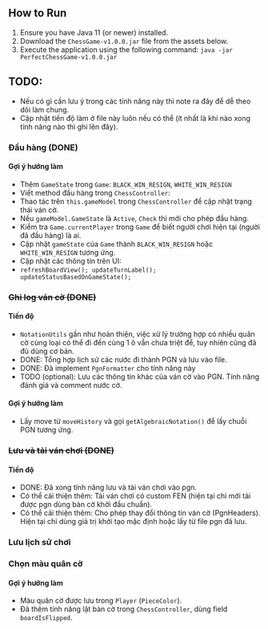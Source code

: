 ## How to Run
1. Ensure you have Java 11 (or newer) installed.
2. Download the `ChessGame-v1.0.0.jar` file from the assets below.
3. Execute the application using the following command: `java -jar PerfectChessGame-v1.0.0.jar`

## TODO:

- Nếu có gì cần lưu ý trong các tính năng này thì note ra đây để dễ theo dõi làm chung.
- Cập nhật tiến độ làm ở file này luôn nếu có thể (ít nhất là khi nào xong tính năng nào thì ghi lên đây).

### Đầu hàng (DONE)

#### Gợi ý hướng làm

- Thêm `GameState` trong `Game`: `BLACK_WIN_RESIGN`, `WHITE_WIN_RESIGN`
- Viết method đầu hàng trong `ChessController`:
- Thao tác trên `this.gameModel` trong `ChessController` để cập nhật trạng thái ván cờ.
- Nếu `gameModel.GameState` là `Active`, `Check` thì mới cho phép đầu hàng.
- Kiểm tra `Game.currentPlayer` trong `Game` để biết người chơi hiện tại (người đã đầu hàng) là ai.
- Cập nhật `gameState` của `Game` thành `BLACK_WIN_RESIGN` hoặc `WHITE_WIN_RESIGN` tương ứng.
- Cập nhật các thông tin trên UI:
- `refreshBoardView();
  updateTurnLabel();
  updateStatusBasedOnGameState();`

### ~~Ghi log ván cờ (DONE)~~

#### Tiến độ

- `NotationUtils` gần như hoàn thiện, việc xử lý trường hợp có nhiều quân cờ cùng loại có thể đi đến cùng 1 ô vẫn chưa
  triệt để, tuy nhiên cũng đã đủ dùng cơ bản.
- DONE: Tổng hợp lịch sử các nước đi thành PGN và lưu vào file.
- DONE: Đã implement `PgnFormatter` cho tính năng này
- TODO (optional): Lưu các thông tin khác của ván cờ vào PGN. Tính năng đánh giá và comment nước cờ.

#### Gợi ý hướng làm

- Lấy move từ `moveHistory` và gọi `getAlgebraicNotation()` để lấy chuỗi PGN tương ứng.

### ~~Lưu và tải ván chơi (DONE)~~

#### Tiến độ

- DONE: Đã xong tính năng lưu và tải ván chơi vào pgn.
- Có thể cải thiện thêm: Tải ván chơi có custom FEN (hiện tại chỉ mới tải được pgn dùng bàn cờ khởi đầu chuẩn).
- Có thể cải thiện thêm: Cho phép thay đổi thông tin ván cờ (PgnHeaders). Hiện tại chỉ dùng giá trị khởi tạo mặc định hoặc lấy từ file pgn đã lưu.

### Lưu lịch sử chơi

### Chọn màu quân cờ

#### Gợi ý hướng làm

- Màu quân cờ được lưu trong `Player` (`PieceColor`).
- Đã thêm tính năng lật bàn cờ trong `ChessController`, dùng field `boardIsFlipped`.
